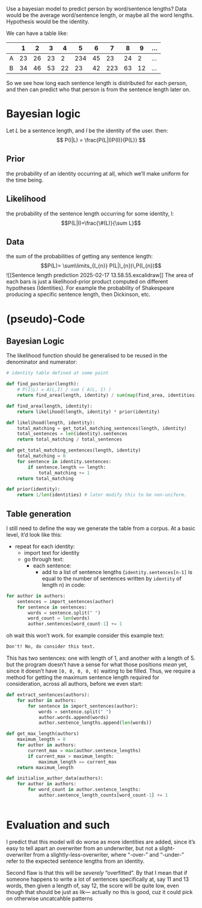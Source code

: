 Use a bayesian model to predict person by word/sentence lengths?
Data would be the average word/sentence length, or maybe all the word lengths.
Hypothesis would be the identity.

We can have a table like:

|     | 1   | 2   | 3   | 4   | 5   | 6   | 7   | 8   | 9   | …   |
| --- | --- | --- | --- | --- | --- | --- | --- | --- | --- | --- |
| A   | 23  | 26  | 23  | 2   | 234 | 45  | 23  | 24  | 2   | …   |
| B   | 34  | 46  | 53  | 22  | 23  | 42  | 223 | 63  | 12  | …   |

So we see how long each sentence length is distributed for each person, and then can predict who that person is from the sentence length later on.

# Bayesian logic
Let $L$ be a sentence length, and $I$ be the identity of the user. then:
$$
P(I|L) = \frac{P(L|I)P(I)}{P(L)}
$$
## Prior
the probability of an identity occurring at all, which we’ll make uniform for the time being.
## Likelihood
the probability of the sentence length occurring for some identity, l: $$P(L|I)=\frac{\#(L)}{\sum L}$$
## Data
the sum of the probabilities of getting any sentence length:
$$P(L)= \sum\limits_{I_{n}} P(L|I_{n})\,P(I_{n})$$
![[Sentence length prediction 2025-02-17 13.58.55.excalidraw]]
The area of each bars is just a likelihood-prior product computed on different hypotheses (Identities). For example the probability of Shakespeare producing a specific sentence length, then Dickinson, etc.

# (pseudo)-Code
## Bayesian Logic
The likelihood function should be generalised to be reused in the denominator and numerator:
```python
# identity table defined at some point

def find_posterior(length):
	# P(I|L) = A(L,I) / sum ( A(L, I) )
	return find_area(length, identity) / sum(map(find_area, identities))

def find_area(length, identity):
	return likelihood(length, identity) * prior(identity)

def likelihood(length, identity):
	total_matching = get_total_matching_sentences(length, identity)
	total_sentences = len(identity).sentences
	return total_matching / total_sentences

def get_total_matching_sentences(length, identity)
	total_matching = 0
	for sentence in identity.sentences:
		if sentence.length == length:
			total_matching += 1
	return total_matching	

def prior(identity):
	return 1/len(identities) # later modify this to be non-uniform.
```

## Table generation
I still need to define the way we generate the table from a corpus. At a basic level, it’d look like this:
- repeat for each identity:
	- import text for identity
	- go through text:
		- each sentence:
			- add to a list of sentence lengths (`identity.sentences[n-1]` is equal to the number of sentences written by `identity` of length n)
in code:

```python
for author in authors:
	sentences = import_sentences(author)
	for sentence in sentences:
		words = sentence.split(" ")
		word_count = len(words)
		author.sentences[word_count-1] += 1
```

oh wait this won’t work. for example consider this example text:
```txt
Don't! No, do consider this text.
```
This has two sentences: one with length of 1, and another with a length of 5. but the program doesn’t have a sense for what those positions *mean* yet, since it doesn’t have `[0, 0, 0, 0, 0]` waiting to be filled. Thus, we require a method for getting the maximum sentence length required for consideration, across all authors, before we even start:

```python
def extract_sentences(authors):
	for author in authors:
		for sentence in import_sentences(author):
			words = sentence.split(" ")
			author.words.append(words)
			author.sentence_lengths.append(len(words))

def get_max_length(authors)
	maximum_length = 0
	for author in authors:
		current_max = max(author.sentence_lengths)
		if current_max > maximum_length:
			maximum_length == current_max
	return maximum_length

def initialise_author_data(authors):
	for author in authors:
		for word_count in author.sentence_lengths:
			author.sentence_length_counts[word_count-1] += 1
		
```
# Evaluation and such
I predict that this model will do worse as more identities are added, since it’s easy to tell apart an overwriter from an underwriter, but not a slight-overwriter from a slightly-less-overwriter, where “-over-” and “-under-” refer to the expected sentence lengths from an identity.

Second flaw is that this will be *severely*  “overfitted”. By that I mean that if someone happens to write a lot of sentences specifically at, say 11 and 13 words, then given a length of, say 12, the score will be quite low, even though that should be just as lik— actually no this is good, cuz it could pick on otherwise uncatcahble patterns